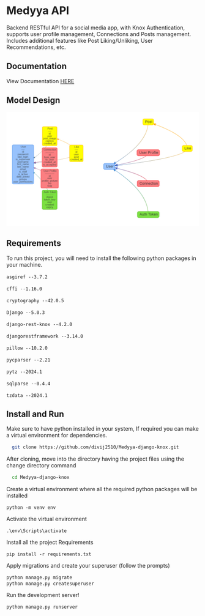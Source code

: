 
# Medyya API

Backend RESTful API for a social media app, with Knox Authentication, supports user profile management, Connections and Posts management. Includes additional features like Post Liking/Unliking, User Recommendations, etc.

## Documentation
View Documentation [HERE](https://github.com/divij2510/Medyya-django-knox/blob/master/Docs.md)

## Model Design
![Preview of models used:](https://github.com/divij2510/Medyya-django-knox/blob/master/models_used_erd.png)

## Requirements

To run this project, you will need to install the following python packages in your machine.

`asgiref --3.7.2`

`cffi --1.16.0`

`cryptography --42.0.5`

`Django --5.0.3`

`django-rest-knox --4.2.0`

`djangorestframework --3.14.0`

`pillow --10.2.0`

`pycparser --2.21`

`pytz --2024.1`

`sqlparse --0.4.4`

`tzdata --2024.1`


## Install and Run

Make sure to have python installed in your system, If required you can make a virtual environment for dependencies.

```bash
  git clone https://github.com/divij2510/Medyya-django-knox.git
```  
  After cloning, move into the directory having the project files using the change directory command
```bash
  cd Medyya-django-knox
```
  Create a virtual environment where all the required python packages will be installed
```
python -m venv env
```
  Activate the virtual environment
```
.\env\Scripts\activate
```
  Install all the project Requirements
```
pip install -r requirements.txt
```
  Apply migrations and create your superuser (follow the prompts)
```
python manage.py migrate
python manage.py createsuperuser
```
Run the development server!
```
python manage.py runserver
```
  
